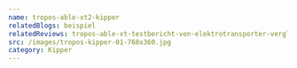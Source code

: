 ```yaml
---
name: tropos-able-xt2-kipper
relatedBlogs: beispiel
relatedReviews: tropos-able-xt-testbericht-von-elektrotransporter-vergleich
src: /images/tropos-kipper-01-768x360.jpg
category: Kipper
---
```

